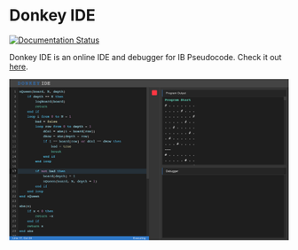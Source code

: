 # Donkey IDE

[![Documentation Status](https://readthedocs.org/projects/donkey/badge/?version=latest)](https://donkey.readthedocs.io/en/latest/?badge=latest)

Donkey IDE is an online IDE and debugger for IB Pseudocode. Check it out [here](http://donkey.davidma.cn).

![Donkey IDE UI](/docs/images/ui_intro.png)
